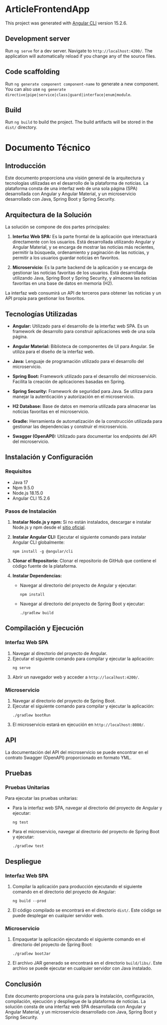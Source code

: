 # ArticleFrontendApp

This project was generated with [Angular CLI](https://github.com/angular/angular-cli) version 15.2.6.

## Development server

Run `ng serve` for a dev server. Navigate to `http://localhost:4200/`. The application will automatically reload if you change any of the source files.

## Code scaffolding

Run `ng generate component component-name` to generate a new component. You can also use `ng generate directive|pipe|service|class|guard|interface|enum|module`.

## Build

Run `ng build` to build the project. The build artifacts will be stored in the `dist/` directory.
# Documento Técnico

## Introducción

Este documento proporciona una visión general de la arquitectura y tecnologías utilizadas en el desarrollo de la plataforma de noticias. La plataforma consta de una interfaz web de una sola página (SPA) desarrollada con Angular y Angular Material, y un microservicio desarrollado con Java, Spring Boot y Spring Security.

## Arquitectura de la Solución

La solución se compone de dos partes principales:

1. **Interfaz Web SPA:** Es la parte frontal de la aplicación que interactuará directamente con los usuarios. Está desarrollada utilizando Angular y Angular Material, y se encarga de mostrar las noticias más recientes, permitir la búsqueda, ordenamiento y paginación de las noticias, y permitir a los usuarios guardar noticias en favoritos.

2. **Microservicio:** Es la parte backend de la aplicación y se encarga de gestionar las noticias favoritas de los usuarios. Está desarrollada utilizando Java, Spring Boot y Spring Security, y almacena las noticias favoritas en una base de datos en memoria (H2).

La interfaz web consumirá un API de terceros para obtener las noticias y un API propia para gestionar los favoritos.

## Tecnologías Utilizadas

- **Angular:** Utilizado para el desarrollo de la interfaz web SPA. Es un framework de desarrollo para construir aplicaciones web de una sola página.

- **Angular Material:** Biblioteca de componentes de UI para Angular. Se utiliza para el diseño de la interfaz web.

- **Java:** Lenguaje de programación utilizado para el desarrollo del microservicio.

- **Spring Boot:** Framework utilizado para el desarrollo del microservicio. Facilita la creación de aplicaciones basadas en Spring.

- **Spring Security:** Framework de seguridad para Java. Se utiliza para manejar la autenticación y autorización en el microservicio.

- **H2 Database:** Base de datos en memoria utilizada para almacenar las noticias favoritas en el microservicio.

- **Gradle:** Herramienta de automatización de la construcción utilizada para gestionar las dependencias y construir el microservicio.

- **Swagger (OpenAPI):** Utilizado para documentar los endpoints del API del microservicio.

## Instalación y Configuración

### Requisitos

- Java 17
- Npm 9.5.0
- Node.js 18.15.0
- Angular CLI 15.2.6

### Pasos de Instalación

1. **Instalar Node.js y npm:** Si no están instalados, descargar e instalar Node.js y npm desde el [sitio oficial](https://nodejs.org/).

2. **Instalar Angular CLI:** Ejecutar el siguiente comando para instalar Angular CLI globalmente:
    ```
    npm install -g @angular/cli
    ```

3. **Clonar el Repositorio:** Clonar el repositorio de GitHub que contiene el código fuente de la plataforma.

4. **Instalar Dependencias:**
    - Navegar al directorio del proyecto de Angular y ejecutar:
        ```
        npm install
        ```
    - Navegar al directorio del proyecto de Spring Boot y ejecutar:
        ```
        ./gradlew build
        ```

## Compilación y Ejecución

### Interfaz Web SPA

1. Navegar al directorio del proyecto de Angular.
2. Ejecutar el siguiente comando para compilar y ejecutar la aplicación:
    ```
    ng serve
    ```
3. Abrir un navegador web y acceder a `http://localhost:4200/`.

### Microservicio

1. Navegar al directorio del proyecto de Spring Boot.
2. Ejecutar el siguiente comando para compilar y ejecutar la aplicación:
    ```
    ./gradlew bootRun
    ```
3. El microservicio estará en ejecución en `http://localhost:8080/`.

## API

La documentación del API del microservicio se puede encontrar en el contrato Swagger (OpenAPI) proporcionado en formato YML.

## Pruebas

### Pruebas Unitarias

Para ejecutar las pruebas unitarias:

- Para la interfaz web SPA, navegar al directorio del proyecto de Angular y ejecutar:
    ```
    ng test
    ```

- Para el microservicio, navegar al directorio del proyecto de Spring Boot y ejecutar:
    ```
    ./gradlew test
    ```

## Despliegue

### Interfaz Web SPA

1. Compilar la aplicación para producción ejecutando el siguiente comando en el directorio del proyecto de Angular:
    ```
    ng build --prod
    ```
2. El código compilado se encontrará en el directorio `dist/`. Este código se puede desplegar en cualquier servidor web.

### Microservicio

1. Empaquetar la aplicación ejecutando el siguiente comando en el directorio del proyecto de Spring Boot:
    ```
    ./gradlew bootJar
    ```
2. El archivo JAR generado se encontrará en el directorio `build/libs/`. Este archivo se puede ejecutar en cualquier servidor con Java instalado.

## Conclusión

Este documento proporciona una guía para la instalación, configuración, compilación, ejecución y despliegue de la plataforma de noticias. La solución consta de una interfaz web SPA desarrollada con Angular y Angular Material, y un microservicio desarrollado con Java, Spring Boot y Spring Security.
